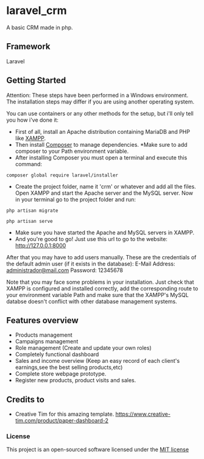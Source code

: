 # laravel_crm

A basic CRM made in php.

## Framework

Laravel

## Getting Started

Attention: These steps have been performed in a Windows environment. The installation steps may differ if you are using another operating system.

You can use containers or any other methods for the setup, but i'll only tell you how i've done it:

- First of all, install an Apache distribution containing MariaDB and PHP like [XAMPP](https://www.apachefriends.org/).
- Then install [Composer](https://getcomposer.org/) to manage dependencies. *Make sure to add composer to your Path environment variable.
- After installing Composer you must open a terminal and execute this command:

```
composer global require laravel/installer
```
- Create the project folder, name it 'crm' or whatever and add all the files. Open XAMPP and start the Apache server and the MySQL server. Now in your terminal go to the project folder and run:
```
php artisan migrate
```
```
php artisan serve
```
- Make sure you have started the Apache and MySQL servers in XAMPP.
- And you're good to go! Just use this url to go to the website:
http://127.0.0.1:8000

After that you may have to add users manually. 
These are the credentials of the default admin user (if it exists in the database): 
E-Mail Address: administrador@mail.com
Password: 12345678

Note that you may face some problems in your installation. Just check that XAMPP is configured and installed correctly, add the corresponding route to your environment variable Path and make sure that the XAMPP's MySQL databse doesn't conflict with other  database management systems.

## Features overview

- Products management
- Campaigns management
- Role management (Create and update your own roles)
- Completely functional dashboard
- Sales and income overview (Keep an easy record of each client's earnings,see the best selling products,etc)
- Complete store webpage prototype.
- Register new products, product visits and sales.

## Credits to

- Creative Tim for this amazing template. https://www.creative-tim.com/product/paper-dashboard-2

### License

This project is an open-sourced software licensed under the [MIT license](http://opensource.org/licenses/MIT)



